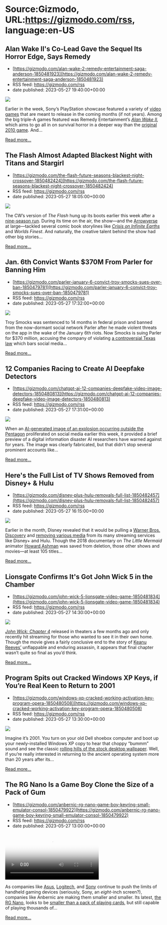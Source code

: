 # Source:Gizmodo, URL:https://gizmodo.com/rss, language:en-US

## Alan Wake II's Co-Lead Gave the Sequel Its Horror Edge, Says Remedy
 - [https://gizmodo.com/alan-wake-2-remedy-entertainment-saga-anderson-1850481923](https://gizmodo.com/alan-wake-2-remedy-entertainment-saga-anderson-1850481923)
 - RSS feed: https://gizmodo.com/rss
 - date published: 2023-05-27 19:40:00+00:00

<img class="type:primaryImage" src="https://i.kinja-img.com/gawker-media/image/upload/s--pFZXz9hn--/c_fit,fl_progressive,q_80,w_636/5e3b648ec8b514d4888bb70bda1a1589.jpg" /><p>Earlier in the week, Sony’s PlayStation showcase featured a variety of <a href="https://gizmodo.com/marvel-spider-man-2-game-insomniac-playstation-5-1850466474">video games</a> that are meant to release in the coming months (if not years). Among the big triple-A games featured was Remedy Entertainment’s <a href="https://kotaku.com/alan-wake-2-release-date-gameplay-trailer-remedy-games-1850471883"><em>Alan Wake II</em></a><em>, </em>which aims to go all in on survival horror in a deeper way than the <a href="https://gizmodo.com/supernatural-video-game-alan-wake-is-becoming-a-tv-show-1829003926">original 2010 game</a>. And…</p><p><a href="https://gizmodo.com/alan-wake-2-remedy-entertainment-saga-anderson-1850481923">Read more...</a></p>

## The Flash Almost Adapted Blackest Night with Titans and Stargirl
 - [https://gizmodo.com/the-flash-future-seasons-blackest-night-crossover-1850482424](https://gizmodo.com/the-flash-future-seasons-blackest-night-crossover-1850482424)
 - RSS feed: https://gizmodo.com/rss
 - date published: 2023-05-27 18:05:00+00:00

<img class="type:primaryImage" src="https://i.kinja-img.com/gawker-media/image/upload/s--uL8kl-db--/c_fit,fl_progressive,q_80,w_636/c05eb8628d10ae1a59ba3b38b26c3eb4.png" /><p>The CW’s version of <em>The Flash </em>hung up its boots earlier this week after a <a href="https://gizmodo.com/the-flash-final-season-nine-grant-gustin-barry-allen-1849356280">nine-season run</a>. During its time on the air, the show—and the <a href="https://gizmodo.com/arrowverse-dc-universe-james-gunn-the-flash-tv-film-1850192367">Arrowverse</a> at large—tackled several comic book storylines like <a href="https://gizmodo.com/io9-roundtable-excitable-screaming-about-crisis-on-inf-1841022552"><em>Crisis on Infinite Earths</em></a><em> </em>and <em>Worlds Finest</em>. And naturally, the creative talent behind the show had other big stories…</p><p><a href="https://gizmodo.com/the-flash-future-seasons-blackest-night-crossover-1850482424">Read more...</a></p>

## Jan. 6th Convict Wants $370M From Parler for Banning Him
 - [https://gizmodo.com/parler-january-6-convict-troy-smocks-sues-over-ban-1850479781](https://gizmodo.com/parler-january-6-convict-troy-smocks-sues-over-ban-1850479781)
 - RSS feed: https://gizmodo.com/rss
 - date published: 2023-05-27 17:32:00+00:00

<img class="type:primaryImage" src="https://i.kinja-img.com/gawker-media/image/upload/s--0umhWMvu--/c_fit,fl_progressive,q_80,w_636/2ca371e500840deb6dd8853a8fb4dbc7.jpg" /><p>Troy Smocks was sentenced to 14 months in federal prison and banned from the now-dormant social network Parler after he made violent threats on the app in the wake of the January 6th riots. Now Smocks is suing Parler for $370 million, accusing the company of violating <a href="https://gizmodo.com/texas-social-media-censorship-5th-circuit-big-tech-1849553590">a controversial Texas law</a> which bars social media…</p><p><a href="https://gizmodo.com/parler-january-6-convict-troy-smocks-sues-over-ban-1850479781">Read more...</a></p>

## 12 Companies Racing to Create AI Deepfake Detectors
 - [https://gizmodo.com/chatgpt-ai-12-companies-deepfake-video-image-detectors-1850480813](https://gizmodo.com/chatgpt-ai-12-companies-deepfake-video-image-detectors-1850480813)
 - RSS feed: https://gizmodo.com/rss
 - date published: 2023-05-27 17:31:00+00:00

<img class="type:primaryImage" src="https://i.kinja-img.com/gawker-media/image/upload/s--FYRsYvKG--/c_fit,fl_progressive,q_80,w_636/414bba2390ff85756caf600794835a5b.jpg" /><p>When an <a href="https://gizmodo.com/pentagon-explosion-twitter-rt-news-elon-musk-1850461869">AI-generated image of an explosion occurring outside the Pentagon</a> proliferated on social media earlier this week, it provided a brief preview of a digital information disaster AI researchers have warned against for years. The image was clearly fabricated, but that didn’t stop several prominent accounts like…</p><p><a href="https://gizmodo.com/chatgpt-ai-12-companies-deepfake-video-image-detectors-1850480813">Read more...</a></p>

## Here's the Full List of TV Shows Removed from Disney+ & Hulu
 - [https://gizmodo.com/disney-plus-hulu-removals-full-list-1850482457](https://gizmodo.com/disney-plus-hulu-removals-full-list-1850482457)
 - RSS feed: https://gizmodo.com/rss
 - date published: 2023-05-27 16:15:00+00:00

<img class="type:primaryImage" src="https://i.kinja-img.com/gawker-media/image/upload/s--x2IhqhNk--/c_fit,fl_progressive,q_80,w_636/560a136495874b62a3b4981042e4714f.jpg" /><p>Earlier in the month, Disney revealed that it would be pulling a <a href="https://gizmodo.com/hbo-max-infinity-train-removal-warner-bros-discovery-1849428203">Warner Bros. Discovery</a> and <a href="https://gizmodo.com/shows-leaving-disney-plus-hulu-willow-big-show-y-last-m-1850452280">removing various media</a> from its many streaming services like Disney+ and Hulu. Though the 2018 documentary on <em>The Little Mermaid </em>animator <a href="https://gizmodo.com/little-mermaid-music-howard-ashman-doc-staying-disney-1850456211">Howard Ashman</a> was saved from deletion, those other shows and movies—at least 105 titles…</p><p><a href="https://gizmodo.com/disney-plus-hulu-removals-full-list-1850482457">Read more...</a></p>

## Lionsgate Confirms It's Got John Wick 5 in the Chamber
 - [https://gizmodo.com/john-wick-5-lionsgate-video-game-1850481834](https://gizmodo.com/john-wick-5-lionsgate-video-game-1850481834)
 - RSS feed: https://gizmodo.com/rss
 - date published: 2023-05-27 14:30:00+00:00

<img class="type:primaryImage" src="https://i.kinja-img.com/gawker-media/image/upload/s--6CYrHsB9--/c_fit,fl_progressive,q_80,w_636/9b6236a26c9296c1bf7af72767abafdd.jpg" /><p><a href="https://gizmodo.com/keanu-reeves-john-wick-4-superman-lois-morning-spoilers-1850075623"><em>John Wick: Chapter 4</em></a><em> </em>released in theaters a few months ago and only recently hit streaming for those who wanted to see it in their own home. Though the movie gives a fairly conclusive end to the story of <a href="https://gizmodo.com/john-wick-franchise-chapter-4-keanu-reeves-donnie-yen-1850248724">Keanu Reeves’</a> unflappable and enduring assassin, it appears that final chapter wasn’t quite so final as you’d think.<br /></p><p><a href="https://gizmodo.com/john-wick-5-lionsgate-video-game-1850481834">Read more...</a></p>

## Program Spits out Cracked Windows XP Keys, if You’re Real Keen to Return to 2001
 - [https://gizmodo.com/windows-xp-cracked-working-activation-key-program-opera-1850480508](https://gizmodo.com/windows-xp-cracked-working-activation-key-program-opera-1850480508)
 - RSS feed: https://gizmodo.com/rss
 - date published: 2023-05-27 13:30:00+00:00

<img class="type:primaryImage" src="https://i.kinja-img.com/gawker-media/image/upload/s--AhIz57SG--/c_fit,fl_progressive,q_80,w_636/4922a1b4944cb6c8749e6b1d5cb82093.jpg" /><p>Imagine it’s 2001. You turn on your old Dell shoebox computer and boot up your newly-installed Windows XP copy to hear that choppy “bummm” sound and see the classic <a href="https://gizmodo.com/windows-microsoft-word-excel-screensaver-space-cadet-1849958868">rolling hills of the stock desktop wallpaper</a>. Well, if you’re really interested in returning to the ancient operating system more than 20 years after its…</p><p><a href="https://gizmodo.com/windows-xp-cracked-working-activation-key-program-opera-1850480508">Read more...</a></p>

## The RG Nano Is a Game Boy Clone the Size of a Pack of Gum
 - [https://gizmodo.com/anbernic-rg-nano-game-boy-keyring-small-emulator-consol-1850479922](https://gizmodo.com/anbernic-rg-nano-game-boy-keyring-small-emulator-consol-1850479922)
 - RSS feed: https://gizmodo.com/rss
 - date published: 2023-05-27 13:00:00+00:00

<video loop="" poster="https://i.kinja-img.com/gawker-media/image/upload/s--_ka14jYL--/c_fit,fl_progressive,q_80,w_636/1abbdb767e4a70170b8b43ffcbafcad6.jpg"><source src="https://i.kinja-img.com/gawker-media/image/upload/s--Jx3a7Kvb--/c_fit,fl_progressive,q_80,w_636/1abbdb767e4a70170b8b43ffcbafcad6.mp4" type="video/mp4" /></video><p>As companies like <a href="https://gizmodo.com/asus-rog-ally-reviews-price-battery-life-release-date-p-1850429291">Asus</a>, <a href="https://gizmodo.com/logitech-g-cloud-review-valve-steam-deck-nintendo-switc-1849913115">Logitech</a>, and <a href="https://gizmodo.com/sony-psp-ps-vita-playstation-game-streaming-handheld-po-1850472351">Sony</a> continue to push the limits of handheld gaming devices (seriously, Sony, an <em>eight</em>-inch screen?), companies like Anbernic are making them smaller and smaller. Its latest, <a href="https://www.youtube.com/watch?v=1dkMZaZ-zZo" rel="noopener noreferrer" target="_blank">the RG Nano</a>, looks to be <a href="https://liliputing.com/anbernic-rg-nano-is-a-keychain-sized-retro-game-console/" rel="noopener noreferrer" target="_blank">smaller than a pack of playing cards</a>, but still capable of playing thousands of…</p><p><a href="https://gizmodo.com/anbernic-rg-nano-game-boy-keyring-small-emulator-consol-1850479922">Read more...</a></p>


